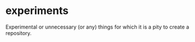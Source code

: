 # experiments
Experimental or unnecessary (or any) things for which it is a pity to create a repository.
